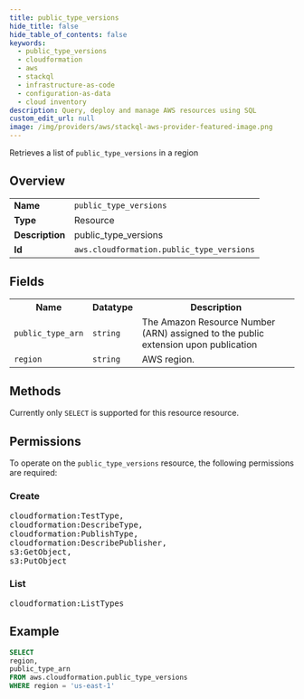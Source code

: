 ```yaml
---
title: public_type_versions
hide_title: false
hide_table_of_contents: false
keywords:
  - public_type_versions
  - cloudformation
  - aws
  - stackql
  - infrastructure-as-code
  - configuration-as-data
  - cloud inventory
description: Query, deploy and manage AWS resources using SQL
custom_edit_url: null
image: /img/providers/aws/stackql-aws-provider-featured-image.png
---
```

Retrieves a list of <code>public_type_versions</code> in a region

## Overview
<table><tbody>
<tr><td><b>Name</b></td><td><code>public_type_versions</code></td></tr>
<tr><td><b>Type</b></td><td>Resource</td></tr>
<tr><td><b>Description</b></td><td>public_type_versions</td></tr>
<tr><td><b>Id</b></td><td><code>aws.cloudformation.public_type_versions</code></td></tr>
</tbody></table>

## Fields
<table><tbody>
<tr><th>Name</th><th>Datatype</th><th>Description</th></tr>
<tr><td><code>public_type_arn</code></td><td><code>string</code></td><td>The Amazon Resource Number (ARN) assigned to the public extension upon publication</td></tr>
<tr><td><code>region</code></td><td><code>string</code></td><td>AWS region.</td></tr>

</tbody></table>

## Methods
Currently only <code>SELECT</code> is supported for this resource resource.

## Permissions

To operate on the <code>public_type_versions</code> resource, the following permissions are required:

### Create
<pre>
cloudformation:TestType,
cloudformation:DescribeType,
cloudformation:PublishType,
cloudformation:DescribePublisher,
s3:GetObject,
s3:PutObject</pre>

### List
<pre>
cloudformation:ListTypes</pre>


## Example
```sql
SELECT
region,
public_type_arn
FROM aws.cloudformation.public_type_versions
WHERE region = 'us-east-1'
```
